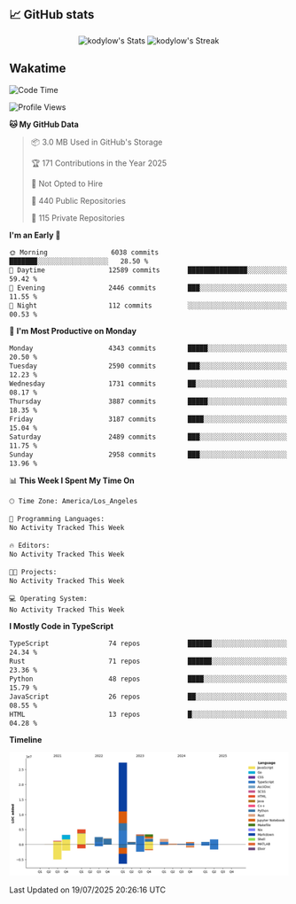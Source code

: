 ## 📈 GitHub stats
<!--START_SECTION:github-->
<div class="badges-githubstats">
  <p align="center">
    <img src="https://github-readme-stats.vercel.app/api?username=kodylow&theme=tokyonight&show_icons=true&hide_border=true&count_private=true" alt="kodylow's Stats" height="165">
    <img src="https://github-readme-streak-stats.herokuapp.com/?user=kodylow&theme=tokyonight&hide_border=true" alt="kodylow's Streak" height="165">
  </p>
</div>
<!--END_SECTION:github-->

## Wakatime 
<!--START_SECTION:waka-->
![Code Time](http://img.shields.io/badge/Code%20Time-1%2C294%20hrs%2031%20mins-blue)

![Profile Views](http://img.shields.io/badge/Profile%20Views-1-blue)

**🐱 My GitHub Data** 

> 📦 3.0 MB Used in GitHub's Storage 
 > 
> 🏆 171 Contributions in the Year 2025
 > 
> 🚫 Not Opted to Hire
 > 
> 📜 440 Public Repositories 
 > 
> 🔑 115 Private Repositories 
 > 
**I'm an Early 🐤** 

```text
🌞 Morning                6038 commits        ███████░░░░░░░░░░░░░░░░░░   28.50 % 
🌆 Daytime                12589 commits       ███████████████░░░░░░░░░░   59.42 % 
🌃 Evening                2446 commits        ███░░░░░░░░░░░░░░░░░░░░░░   11.55 % 
🌙 Night                  112 commits         ░░░░░░░░░░░░░░░░░░░░░░░░░   00.53 % 
```
📅 **I'm Most Productive on Monday** 

```text
Monday                   4343 commits        █████░░░░░░░░░░░░░░░░░░░░   20.50 % 
Tuesday                  2590 commits        ███░░░░░░░░░░░░░░░░░░░░░░   12.23 % 
Wednesday                1731 commits        ██░░░░░░░░░░░░░░░░░░░░░░░   08.17 % 
Thursday                 3887 commits        █████░░░░░░░░░░░░░░░░░░░░   18.35 % 
Friday                   3187 commits        ████░░░░░░░░░░░░░░░░░░░░░   15.04 % 
Saturday                 2489 commits        ███░░░░░░░░░░░░░░░░░░░░░░   11.75 % 
Sunday                   2958 commits        ███░░░░░░░░░░░░░░░░░░░░░░   13.96 % 
```


📊 **This Week I Spent My Time On** 

```text
🕑︎ Time Zone: America/Los_Angeles

💬 Programming Languages: 
No Activity Tracked This Week

🔥 Editors: 
No Activity Tracked This Week

🐱‍💻 Projects: 
No Activity Tracked This Week

💻 Operating System: 
No Activity Tracked This Week
```

**I Mostly Code in TypeScript** 

```text
TypeScript               74 repos            ██████░░░░░░░░░░░░░░░░░░░   24.34 % 
Rust                     71 repos            ██████░░░░░░░░░░░░░░░░░░░   23.36 % 
Python                   48 repos            ████░░░░░░░░░░░░░░░░░░░░░   15.79 % 
JavaScript               26 repos            ██░░░░░░░░░░░░░░░░░░░░░░░   08.55 % 
HTML                     13 repos            █░░░░░░░░░░░░░░░░░░░░░░░░   04.28 % 
```



**Timeline**

![Lines of Code chart](https://raw.githubusercontent.com/Kodylow/Kodylow/master/assets/bar_graph.png)


 Last Updated on 19/07/2025 20:26:16 UTC
<!--END_SECTION:waka-->

